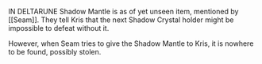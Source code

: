 IN DELTARUNE Shadow Mantle is as of yet unseen item, mentioned by [[Seam]]. They tell Kris that the next Shadow Crystal holder might be impossible to defeat without it. 

However, when Seam tries to give the Shadow Mantle to Kris, it is nowhere to be found, possibly stolen.